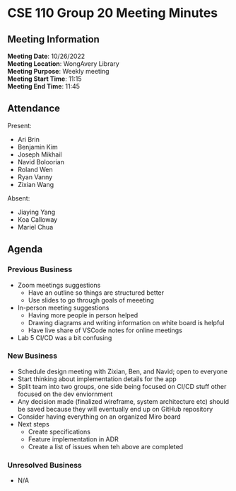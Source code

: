 # CSE 110 Group 20 Meeting Minutes
## Meeting Information
**Meeting Date**: 10/26/2022 <br>
**Meeting Location**: WongAvery Library <br>
**Meeting Purpose**: Weekly meeting <br>
**Meeting Start Time**: 11:15 <br>
**Meeting End Time**: 11:45 <br>

## Attendance
Present:
- Ari Brin
- Benjamin Kim
- Joseph Mikhail
- Navid Boloorian
- Roland Wen
- Ryan Vanny
- Zixian Wang

Absent:
- Jiaying Yang
- Koa Calloway
- Mariel Chua

## Agenda
### Previous Business
- Zoom meetings suggestions
  - Have an outline so things are structured better
  - Use slides to go through goals of meeeting
- In-person meeting suggestions
  - Having more people in person helped
  - Drawing diagrams and writing information on white board is helpful
  - Have live share of VSCode notes for online meetings
- Lab 5 CI/CD was a bit confusing
### New Business
- Schedule design meeting with Zixian, Ben, and Navid; open to everyone
- Start thinking about implementation details for the app
- Split team into two groups, one side being focused on CI/CD stuff other focused on the dev enviornment
- Any decision made (finalized wireframe, system architecture etc) should be saved because they will eventually end up on GitHub repository
- Consider having everything on an organized Miro board
- Next steps
  - Create specifications 
  - Feature implementation in ADR
  - Create a list of issues when teh above are completed
### Unresolved Business
- N/A
